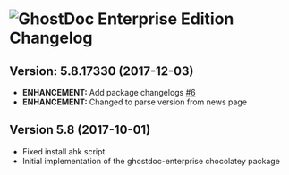 # ![GhostDoc Enterprise Edition Changelog](https://img.shields.io/badge/GhostDoc%20Enterprise%20Edition-Package%20Changelog-blue.svg?style=for-the-badge)

## Version: 5.8.17330 (2017-12-03)
- **ENHANCEMENT:** Add package changelogs [#6](https://github.com/AdmiringWorm/chocolatey-packages/issues/6)
- **ENHANCEMENT:** Changed to parse version from news page

## Version 5.8 (2017-10-01)
- Fixed install ahk script
- Initial implementation of the ghostdoc-enterprise chocolatey package
